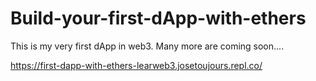 # Build-your-first-dApp-with-ethers
This is my very first dApp in web3. Many more are coming soon....

https://first-dapp-with-ethers-learweb3.josetoujours.repl.co/
